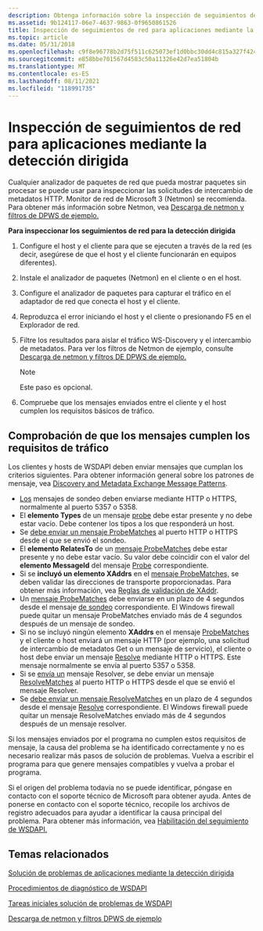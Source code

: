 ```yaml
---
description: Obtenga información sobre la inspección de seguimientos de red mediante la detección directa. Un analizador de paquetes de red que muestra paquetes sin procesar puede inspeccionar las solicitudes de intercambio de metadatos HTTP.
ms.assetid: 9b124117-06e7-4637-9863-0f9650861526
title: Inspección de seguimientos de red para aplicaciones mediante la detección dirigida
ms.topic: article
ms.date: 05/31/2018
ms.openlocfilehash: c9f8e96778b2d75f511c625073ef1d0bbc30dd4c815a327f42432abd0d221756
ms.sourcegitcommit: e858bbe701567d4583c50a11326e42d7ea51804b
ms.translationtype: MT
ms.contentlocale: es-ES
ms.lasthandoff: 08/11/2021
ms.locfileid: "118991735"
---
```

# <a name="inspecting-network-traces-for-applications-using-directed-discovery"></a>Inspección de seguimientos de red para aplicaciones mediante la detección dirigida

Cualquier analizador de paquetes de red que pueda mostrar paquetes sin procesar se puede usar para inspeccionar las solicitudes de intercambio de metadatos HTTP. Monitor de red de Microsoft 3 (Netmon) se recomienda. Para obtener más información sobre Netmon, vea [Descarga de netmon y filtros de DPWS de ejemplo.](downloading-netmon-and-sample-dpws-filters.md)

**Para inspeccionar los seguimientos de red para la detección dirigida**

1.  Configure el host y el cliente para que se ejecuten a través de la red (es decir, asegúrese de que el host y el cliente funcionarán en equipos diferentes).
2.  Instale el analizador de paquetes (Netmon) en el cliente o en el host.
3.  Configure el analizador de paquetes para capturar el tráfico en el adaptador de red que conecta el host y el cliente.
4.  Reproduzca el error iniciando el host y el cliente o presionando F5 en el Explorador de red.
5.  Filtre los resultados para aislar el tráfico WS-Discovery y el intercambio de metadatos. Para ver los filtros de Netmon de ejemplo, consulte [Descarga de netmon y filtros DE DPWS de ejemplo.](downloading-netmon-and-sample-dpws-filters.md)
    > [!Note]  
    > Este paso es opcional.

     

6.  Compruebe que los mensajes enviados entre el cliente y el host cumplen los requisitos básicos de tráfico.

## <a name="verifying-that-messages-meet-traffic-requirements"></a>Comprobación de que los mensajes cumplen los requisitos de tráfico

Los clientes y hosts de WSDAPI deben enviar mensajes que cumplan los criterios siguientes. Para obtener información general sobre los patrones de mensaje, vea [Discovery and Metadata Exchange Message Patterns](discovery-and-metadata-exchange-message-patterns.md).

-   [Los](probe-message.md) mensajes de sondeo deben enviarse mediante HTTP o HTTPS, normalmente al puerto 5357 o 5358.
-   El **elemento Types** de un mensaje [probe](probe-message.md) debe estar presente y no debe estar vacío. Debe contener los tipos a los que responderá un host.
-   Se [debe enviar un mensaje ProbeMatches](probematches-message.md) al puerto HTTP o HTTPS desde el que se envió el sondeo. [](probe-message.md)
-   El **elemento RelatesTo** de un [mensaje ProbeMatches](probematches-message.md) debe estar presente y no debe estar vacío. Su valor debe coincidir con el valor del **elemento MessageId** del mensaje [Probe](probe-message.md) correspondiente.
-   Si se **incluyó un elemento XAddrs** en el [mensaje ProbeMatches,](probematches-message.md) se deben validar las direcciones de transporte proporcionadas. Para obtener más información, vea [Reglas de validación de XAddr](xaddr-validation-rules.md).
-   Un [mensaje ProbeMatches](probematches-message.md) debe enviarse en un plazo de 4 segundos desde el mensaje [de sondeo](probe-message.md) correspondiente. El Windows firewall puede quitar un mensaje ProbeMatches enviado más de 4 segundos después de un mensaje de sondeo.
-   Si no se incluyó ningún elemento **XAddrs** en el mensaje [ProbeMatches](probematches-message.md) y [](get--metadata-exchange--http-request-and-message.md) el cliente o host enviará un mensaje HTTP (por ejemplo, una solicitud de intercambio de metadatos Get o un mensaje de servicio), el cliente o host debe enviar un mensaje [Resolve](resolve-message.md) mediante HTTP o HTTPS. Este mensaje normalmente se envía al puerto 5357 o 5358.
-   Si se [envía un](resolve-message.md) mensaje Resolver, se debe enviar un mensaje [ResolveMatches](resolvematches-message.md) al puerto HTTP o HTTPS desde el que se envió el mensaje Resolver.
-   Se [debe enviar un mensaje ResolveMatches](resolvematches-message.md) en un plazo de 4 segundos desde el mensaje [Resolve](resolve-message.md) correspondiente. El Windows firewall puede quitar un mensaje ResolveMatches enviado más de 4 segundos después de un mensaje resolver.

Si los mensajes enviados por el programa no cumplen estos requisitos de mensaje, la causa del problema se ha identificado correctamente y no es necesario realizar más pasos de solución de problemas. Vuelva a escribir el programa para que genere mensajes compatibles y vuelva a probar el programa.

Si el origen del problema todavía no se puede identificar, póngase en contacto con el soporte técnico de Microsoft para obtener ayuda. Antes de ponerse en contacto con el soporte técnico, recopile los archivos de registro adecuados para ayudar a identificar la causa principal del problema. Para obtener más información, vea [Habilitación del seguimiento de WSDAPI.](enabling-wsdapi-tracing.md)

## <a name="related-topics"></a>Temas relacionados

<dl> <dt>

[Solución de problemas de aplicaciones mediante la detección dirigida](troubleshooting-applications-using-directed-discovery.md)
</dt> <dt>

[Procedimientos de diagnóstico de WSDAPI](wsdapi-diagnostic-procedures.md)
</dt> <dt>

[Tareas iniciales solución de problemas de WSDAPI](getting-started-with-wsdapi-troubleshooting.md)
</dt> <dt>

[Descarga de netmon y filtros DPWS de ejemplo](downloading-netmon-and-sample-dpws-filters.md)
</dt> </dl>

 

 



